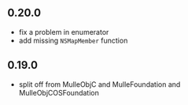 ## 0.20.0

* fix a problem in enumerator
* add missing `NSMapMember` function

## 0.19.0

* split off from MulleObjC and MulleFoundation and MulleObjCOSFoundation
